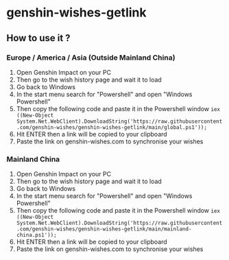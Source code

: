 # genshin-wishes-getlink

## How to use it ?

### Europe / America / Asia (Outside Mainland China)
1. Open Genshin Impact on your PC
2. Then go to the wish history page and wait it to load
3. Go back to Windows
4. In the start menu search for "Powershell" and open "Windows Powershell"
5. Then copy the following code and paste it in the Powershell window
```iex ((New-Object System.Net.WebClient).DownloadString('https://raw.githubusercontent.com/genshin-wishes/genshin-wishes-getlink/main/global.ps1'));```
6. Hit ENTER then a link will be copied to your clipboard
7. Paste the link on genshin-wishes.com to synchronise your wishes

### Mainland China
1. Open Genshin Impact on your PC
2. Then go to the wish history page and wait it to load
3. Go back to Windows
4. In the start menu search for "Powershell" and open "Windows Powershell"
5. Then copy the following code and paste it in the Powershell window
```iex ((New-Object System.Net.WebClient).DownloadString('https://raw.githubusercontent.com/genshin-wishes/genshin-wishes-getlink/main/mainland-china.ps1'));```
6. Hit ENTER then a link will be copied to your clipboard
7. Paste the link on genshin-wishes.com to synchronise your wishes